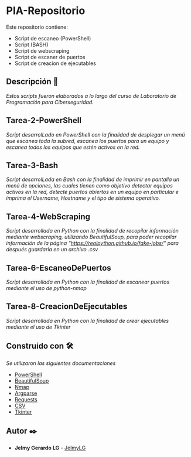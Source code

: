 # PIA-Repositorio
Este repositorio contiene:
  - Script de escaneo (PowerShell)
  - Script (BASH)
  - Script de webscraping
  - Script de escaner de puertos
  - Script de creacion de ejecutables
  
## Descripción 🚀
_Estos scripts fueron elaborados a lo largo del curso de Laboratorio de Programación para Ciberseguridad._

## Tarea-2-PowerShell
_Script desarrolLado en PowerShell con la finalidad de desplegar un menú que escanea toda la subred, escanea los puertos para un equipo y escanea todos los equipos que estén activos en la red._

## Tarea-3-Bash
_Script desarrolLada en Bash con la finalidad de imprimir en pantalla un menú de opciones, las cuales tienen como objetivo detectar equipos activos en la red, detecte puertos abiertos en un equipo en particular e imprima el Username, Hostname y el tipo de sistema operativo._

## Tarea-4-WebScraping
_Script desarrollada en Python con la finalidad de recopilar información mediante webscraping, utilizando BeautifulSoup, para poder recopilar información de la página "https://realpython.github.io/fake-jobs/" para después guardarla en un archivo .csv_

## Tarea-6-EscaneoDePuertos
_Script desarrollada en Python con la finalidad de escanear puertos mediante el uso de python-nmap_

## Tarea-8-CreacionDeEjecutables
_Script desarrollada en Python con la finalidad de crear ejecutables mediante el uso de Tkinter_

## Construido con 🛠️
_Se utilizaron las siguientes documentaciones_
* [PowerShell](https://github.com/yvinzo/PShell)
* [BeautifulSoup](https://beautiful-soup-4.readthedocs.io/en/latest/)
* [Nmap](https://nmap.org/book/port-scanning-options.html)
* [Argparse](https://docs.python.org/3/library/argparse.html)
* [Requests](https://realpython.com/python-requests/)
* [CSV](https://docs.python.org/3/library/csv.html)
* [Tkinter](https://docs.python.org/es/3/library/tkinter.html)

## Autor ✒️
* **Jelmy Gerardo LG** - [JelmyLG](https://github.com/JelmyLG)
